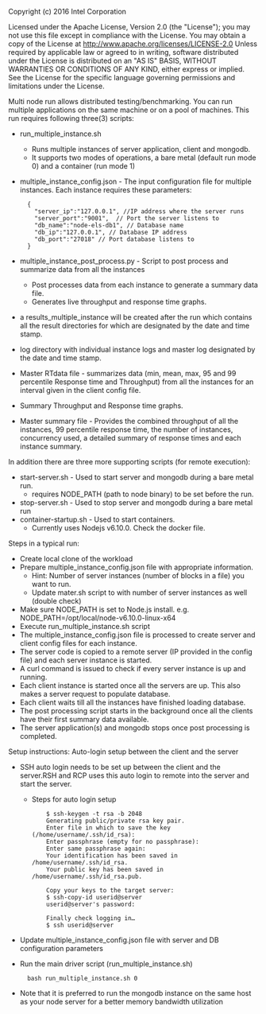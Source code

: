 Copyright (c) 2016 Intel Corporation 

 Licensed under the Apache License, Version 2.0 (the "License");
 you may not use this file except in compliance with the License.
 You may obtain a copy of the License at
      http://www.apache.org/licenses/LICENSE-2.0
 Unless required by applicable law or agreed to in writing, software
 distributed under the License is distributed on an "AS IS" BASIS,
 WITHOUT WARRANTIES OR CONDITIONS OF ANY KIND, either express or implied.
 See the License for the specific language governing permissions and
 limitations under the License.

Multi node run allows distributed testing/benchmarking. You can run multiple applications on the same machine or on a pool of machines. This run requires following three(3) scripts:
 - run_multiple_instance.sh 
   - Runs multiple instances of server application, client and mongodb.
   - It supports two modes of operations, a bare metal (default run mode 0) and a container (run mode 1)

 - multiple_instance_config.json - The input configuration file for multiple instances. Each instance requires these parameters:
    ```
      {
        "server_ip":"127.0.0.1", //IP address where the server runs
        "server_port":"9001",  // Port the server listens to
        "db_name":"node-els-db1", // Database name
        "db_ip":"127.0.0.1", // Database IP address
        "db_port":"27018" // Port database listens to
      }
    ```
 - multiple_instance_post_process.py - Script to post process and summarize data from all the instances
    -  Post processes data from each instance to generate a summary data file.
    -  Generates live throughput and response time graphs.

 - a results_multiple_instance will be created after the run which contains all the result directories for which are designated by the date and time stamp.
  - log directory with individual instance logs and master log designated by the date and time stamp.
  - Master RTdata file - summarizes data (min, mean, max, 95 and 99 percentile Response time and Throughput) from all the instances for an interval given in the client config file.
  - Summary Throughput and Response time graphs.
  - Master summary file - Provides the combined throughput of all the instances, 99 percentile response time, the number of instances, concurrency used, a detailed summary of response times and each instance summary.

In addition there are three more supporting scripts (for remote execution):
 - start-server.sh - Used to start server and mongodb during a bare metal run.
   - requires NODE_PATH (path to node binary) to be set before the run.
 - stop-server.sh - Used to stop server and mongodb during a bare metal run
 - container-startup.sh - Used to start containers.
   - Currently uses Nodejs v6.10.0. Check the docker file.

Steps in a typical run:
 - Create local clone of the workload
 - Prepare multiple_instance_config.json file with appropriate information.
   - Hint: Number of server instances (number of blocks in a file) you want to run.
   - Update mater.sh script to with number of server instances as well (double check)
 - Make sure NODE_PATH is set to Node.js install. e.g. NODE_PATH=/opt/local/node-v6.10.0-linux-x64
 - Execute run_multiple_instance.sh script
 - The multiple_instance_config.json file is processed to create server and client config files for each instance.
 - The server code is copied to a remote server (IP provided in the config file) and each server instance is started.
 - A curl command is issued to check if every server instance is up and running.
 - Each client instance is started once all the servers are up. This also makes a server request to populate database.
 - Each client waits till all the instances have finished loading database.
 - The post processing script starts in the background once all the clients have their first summary data available.
 - The server application(s) and mongodb stops once post processing is completed.

Setup instructions:
Auto-login setup between the client and the server
  - SSH auto login needs to be set up between the client and the server.RSH and RCP uses this auto login to remote into the server and start the server.
    - Steps for auto login setup
      ```
          $ ssh-keygen -t rsa -b 2048
          Generating public/private rsa key pair.
          Enter file in which to save the key (/home/username/.ssh/id_rsa):
          Enter passphrase (empty for no passphrase):
          Enter same passphrase again:
          Your identification has been saved in /home/username/.ssh/id_rsa.
          Your public key has been saved in /home/username/.ssh/id_rsa.pub.

          Copy your keys to the target server:
          $ ssh-copy-id userid@server
          userid@server's password:

          Finally check logging in…
          $ ssh userid@server
      ```
  - Update multiple_instance_config.json file with server and DB configuration parameters

  - Run the main driver script (run_multiple_instance.sh)
    ```
      bash run_multiple_instance.sh 0
    ```
  - Note that it is preferred to run the mongodb instance on the same host as your node server for a better memory bandwidth utilization
